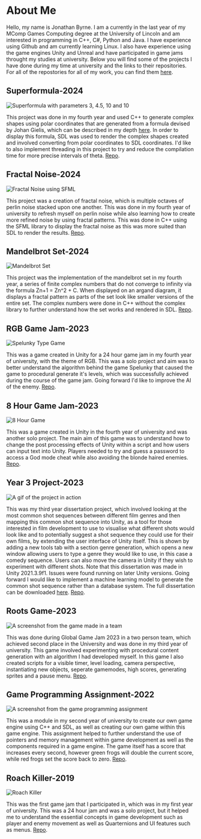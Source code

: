 # About Me
Hello, my name is Jonathan Byrne. I am a currently in the last year of my MComp Games Computing degree at the University of Lincoln and am interested in programming in C++, C#, Python and Java. I have experience using Github and am currently learning Linux. I also have experience using the game engines Unity and Unreal and have participated in game jams throught my studies at university. Below you will find some of the projects I have done during my time at university and the links to their repositories. For all of the repostories for all of my work, you can find them [here](https://github.com/JonBYR).

## Superformula-2024
![Superformula with parameters 3, 4.5, 10 and 10](/assets/SuperformulaWeb.png)

This project was done in my fourth year and used C++ to generate complex shapes using polar coordinates that are generated from a formula devised by Johan Gielis, which can be described in my depth [here](https://en.wikipedia.org/wiki/Superformula). In order to display this formula, SDL was used to render the complex shapes created and involved converting from polar coordinates to SDL coordinates. I'd like to also implement threading in this project to try and reduce the compilation time for more precise intervals of theta. [Repo](https://github.com/JonBYR/Superformula).

## Fractal Noise-2024
![Fractal Noise using SFML](/assets/Fractal.png)

This project was a creation of fractal noise, which is multiple octaves of perlin noise stacked upon one another. This was done in my fourth year of university to refresh myself on perlin noise while also learning how to create more refined noise by using fractal patterns. This was done in C++ using the SFML library to display the fractal noise as this was more suited than SDL to render the results. [Repo](https://github.com/JonBYR/Fractal-Noise).

## Mandelbrot Set-2024
![Mandelbrot Set](/assets/Mandelbrot.png)

This project was the implementation of the mandelbrot set in my fourth year, a series of finite complex numbers that do not converge to infinity via the formula Zn+1 = Zn^2 + C. When displayed on an argand diagram, it displays a fractal pattern as parts of the set look like smaller versions of the entire set. The complex numbers were done in C++ without the complex library to further understand how the set works and rendered in SDL. [Repo](https://github.com/JonBYR/MandelbrotSet).

## RGB Game Jam-2023
![Spelunky Type Game](/assets/RGB.gif)

This was a game created in Unity for a 24 hour game jam in my fourth year of university, with the theme of RGB. This was a solo project and aim was to better understand the algorithm behind the game Spelunky that caused the game to procedural generate it's levels, which was successfully achieved during the course of the game jam. Going forward I'd like to improve the AI of the enemy. [Repo](https://github.com/JonBYR/RGB-Game-Jam).

## 8 Hour Game Jam-2023
![8 Hour Game](/assets/Blondes.gif)

This was a game created in Unity in the fourth year of university and was another solo project. The main aim of this game was to understand how to change the post processing effects of Unity within a script and how users can input text into Unity. Players needed to try and guess a password to access a God mode cheat while also avoiding the blonde haired enemies. [Repo](https://github.com/JonBYR/8HourGameJam2023/tree/main).

## Year 3 Project-2023
![A gif of the project in action](/assets/Year3Video.gif)

This was my third year dissertation project, which involved looking at the most common shot sequences between different film genres and then mapping this common shot sequence into Unity, as a tool for those interested in film development to use to visualise what different shots would look like and to potentially suggest a shot sequence they could use for their own films, by extending the user interface of Unity itself. This is shown by adding a new tools tab with a section genre generation, which opens a new window allowing users to type a genre they would like to use, in this case a comedy sequence. Users can also move the camera in Unity if they wish to experiment with different shots. Note that this dissertation was made in Unity 2021.3.9f1. Issues were found running on later Unity versions. Going forward I would like to implement a machine learning model to generate the common shot sequence rather than a database system. The full dissertation can be downloaded [here](/assets/Year3ProjectPDF.pdf). [Repo](https://github.com/JonBYR/Year3Dissertation).

## Roots Game-2023
![A screenshot from the game made in a team](/assets/Tree.gif)

This was done during Global Game Jam 2023 in a two person team, which achieved second place in the University and was done in my third year of university. This game involved experimenting with procedural content generation with an algorithm I had developed myself. In this game I also created scripts for a visible timer, level loading, camera perspective, instantiating new objects, seperate gamemodes, high scores, generating sprites and a pause menu. [Repo](https://github.com/JonBYR/RootsGame/tree/main).

## Game Programming Assignment-2022
![A screenshot from the game programming assignment](/assets/Frog.gif)

This was a module in my second year of university to create our own game engine using C++ and SDL, as well as creating our own game within this game engine. This assignment helped to further understand the use of pointers and memory management within game development as well as the components required in a game engine. The game itself has a score that increases every second, however green frogs will double the current score, while red frogs set the score back to zero. [Repo](https://github.com/JonBYR/GameProgrammingAssignment).

## Roach Killer-2019
![Roach Killer](/assets/Roach.gif)

This was the first game jam that I participated in, which was in my first year of university. This was a 24 hour jam and was a solo project, but it helped me to understand the essential concepts in game development such as player and enemy movement as well as Quarternions and UI features such as menus. [Repo](https://github.com/JonBYR/Roach-Killer).
